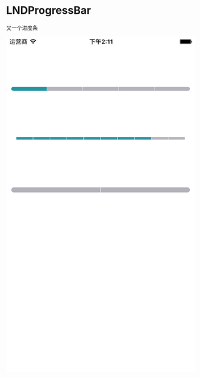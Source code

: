 # LNDProgressBar
又一个进度条

 ![image](https://github.com/Andyjicw/pictures/blob/master/LNDProgressBarDemo.png)